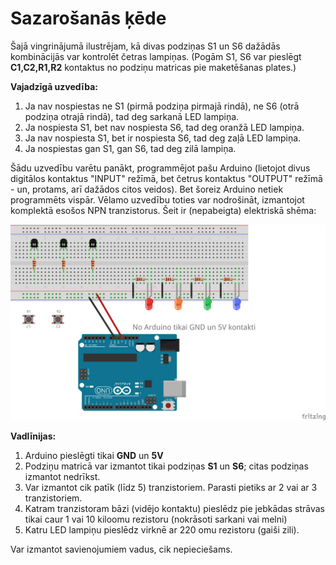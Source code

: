 # Sazarošanās ķēde

Šajā vingrinājumā ilustrējam, kā divas podziņas S1 un S6 dažādās kombinācijās 
var kontrolēt četras lampiņas.
(Pogām S1, S6 var pieslēgt **C1,C2,R1,R2** kontaktus no podziņu matricas pie 
maketēšanas plates.)

**Vajadzīgā uzvedība:**

1. Ja nav nospiestas ne S1 (pirmā podziņa pirmajā rindā), ne S6 (otrā podziņa otrajā rindā), 
   tad deg sarkanā LED lampiņa. 
2. Ja nospiesta S1, bet nav nospiesta S6, tad deg oranžā LED lampiņa. 
3. Ja nav nospiesta S1, bet ir nospiesta S6, tad deg zaļā LED lampiņa. 
4. Ja nospiestas gan S1, gan S6, tad deg zilā lampiņa. 

Šādu uzvedību varētu panākt, programmējot pašu Arduino (lietojot
divus digitālos kontaktus "INPUT" režīmā, bet četrus kontaktus "OUTPUT" režīmā - un, protams, 
arī dažādos citos veidos). 
Bet šoreiz Arduino netiek programmēts vispār. Vēlamo uzvedību toties var nodrošināt, 
izmantojot komplektā esošos NPN tranzistorus. 
Šeit ir (nepabeigta) elektriskā shēma:

![](BranchingOut_bb.png)

**Vadlīnijas:** 

1. Arduino pieslēgti tikai **GND** un **5V** 
2. Podziņu matricā var izmantot tikai podziņas **S1** un **S6**; citas 
   podziņas izmantot nedrīkst. 
3. Var izmantot cik patīk (līdz 5) tranzistoriem. Parasti pietiks ar 2 vai ar 3 tranzistoriem.
4. Katram tranzistoram bāzi (vidējo kontaktu) pieslēdz pie jebkādas strāvas 
   tikai caur 1 vai 10 kiloomu rezistoru (nokrāsoti sarkani vai melni)
5. Katru LED lampiņu pieslēdz virknē ar 220 omu rezistoru (gaiši zili). 

Var izmantot savienojumiem vadus, cik nepieciešams. 